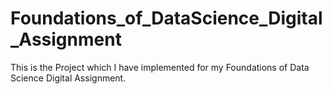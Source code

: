 # Foundations_of_DataScience_Digital_Assignment
This is the Project which I have implemented for my Foundations of Data Science Digital Assignment.
